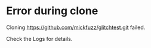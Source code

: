 # Error during clone

Cloning https://github.com/mickfuzz/glitchtest.git failed.

Check the Logs for details.
